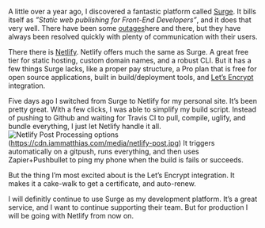 A little over a year ago, I discovered a fantastic platform called [Surge][1]. It bills itself as *”Static web publishing for Front-End Developers”*, and it does that very well. There have been some [outages][2]here and there, but they have always been resolved quickly with plenty of communication with their users. 

There there is [Netlify][3]. Netlify offers much the same as Surge. A great free tier for static hosting, custom domain names, and a robust CLI. But it has a few things Surge lacks, like a proper pay structure, a Pro plan that is free for open source applications, built in build/deployment tools, and [Let’s Encrypt][4] integration. 

Five days ago I switched from Surge to Netlify for my personal site. It’s been pretty great. With a few clicks, I was able to simplify my build script. Instead of pushing to Github and waiting for Travis CI to pull, compile, uglify, and bundle everything, I just let Netlify handle it all. 
![Netlify Post Processing options]()(https://cdn.iammatthias.com/media/netlify-post.jpg)
It triggers automatically on a gitpush, runs everything, and then uses Zapier+Pushbullet to ping my phone when the build is fails or succeeds. 

But the thing I’m most excited about is the Let’s Encrypt integration. It makes it a cake-walk to get a certificate, and auto-renew. 

I will definitly continue to use Surge as my development platform. It’s a great service, and I want to continue supporting their team. But for production I will be going with Netlify from now on. 

[1]:	https://surge.sh
[2]:	https://news.ycombinator.com/item?id=12009313
[3]:	https://www.netlify.com
[4]:	https://letsencrypt.org
